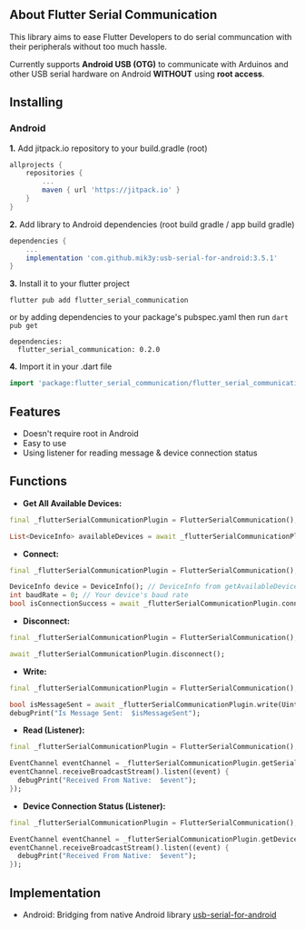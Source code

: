 ## About Flutter Serial Communication

This library aims to ease Flutter Developers to do serial communcation with their peripherals without too much hassle.

Currently supports **Android USB (OTG)** to communicate with Arduinos and other USB serial hardware on Android **WITHOUT** using **root access**.

## Installing

### Android
**1.** Add jitpack.io repository to your build.gradle (root)
```gradle
allprojects {
    repositories {
        ...
        maven { url 'https://jitpack.io' }
    }
}
```
**2.** Add library to Android dependencies (root build gradle / app build gradle)
```gradle
dependencies {
    ...
    implementation 'com.github.mik3y:usb-serial-for-android:3.5.1'
}
```
**3.** Install it to your flutter project
```
flutter pub add flutter_serial_communication
```
or by adding dependencies to your package's pubspec.yaml then run `dart pub get`
```
dependencies:
  flutter_serial_communication: 0.2.0
```

**4.** Import it in your .dart file
```dart
import 'package:flutter_serial_communication/flutter_serial_communication.dart';
```


## Features
- Doesn't require root in Android
- Easy to use
- Using listener for reading message & device connection status

## Functions

- **Get All Available Devices:**
```dart
final _flutterSerialCommunicationPlugin = FlutterSerialCommunication();

List<DeviceInfo> availableDevices = await _flutterSerialCommunicationPlugin.getAvailableDevices();
```


- **Connect:**
```dart
final _flutterSerialCommunicationPlugin = FlutterSerialCommunication();

DeviceInfo device = DeviceInfo(); // DeviceInfo from getAvailableDevices()
int baudRate = 0; // Your device's baud rate
bool isConnectionSuccess = await _flutterSerialCommunicationPlugin.connect(device, baudRate);
```

- **Disconnect:**
```dart
final _flutterSerialCommunicationPlugin = FlutterSerialCommunication();

await _flutterSerialCommunicationPlugin.disconnect();
```

- **Write:**

```dart
final _flutterSerialCommunicationPlugin = FlutterSerialCommunication();

bool isMessageSent = await _flutterSerialCommunicationPlugin.write(Uint8List.fromList([0xBB, 0x00, 0x22, 0x00, 0x00, 0x22, 0x7E]));
debugPrint("Is Message Sent:  $isMessageSent");
```
- **Read (Listener):**
```dart
final _flutterSerialCommunicationPlugin = FlutterSerialCommunication();

EventChannel eventChannel = _flutterSerialCommunicationPlugin.getSerialMessageListener();
eventChannel.receiveBroadcastStream().listen((event) {
  debugPrint("Received From Native:  $event");
});
```

- **Device Connection Status (Listener):**
```dart
final _flutterSerialCommunicationPlugin = FlutterSerialCommunication();

EventChannel eventChannel = _flutterSerialCommunicationPlugin.getDeviceConnectionListener();
eventChannel.receiveBroadcastStream().listen((event) {
  debugPrint("Received From Native:  $event");
});
```


## Implementation
* Android: Bridging from native Android library [usb-serial-for-android](https://github.com/mik3y/usb-serial-for-android)